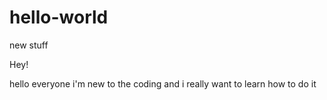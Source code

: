 # hello-world
new stuff

Hey!

hello everyone i'm new to the coding and i really want to learn how to do it 
